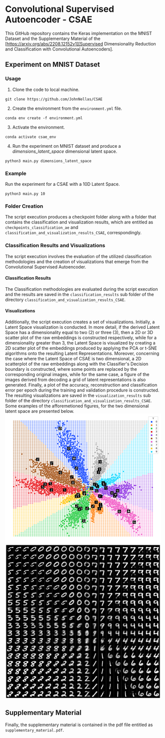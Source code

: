 # Convolutional Supervised Autoencoder - CSAE
This GitHub repository contains the Keras implementation on the MNIST Dataset and the Supplementary Material of the [https://arxiv.org/abs/2208.12152v1][Supervised Dimensionality Reduction and Classification with Convolutional Autoencoders].

## Experiment on MNIST Dataset
### Usage
1. Clone the code to local machine.
```
git clone https://github.com/JohnNellas/CSAE
```
2. Create the environment from the ```environment.yml``` file.
```
conda env create -f environment.yml
```
3. Activate the environment.
```
conda activate csae_env
```
4. Run the experiment on MNIST dataset and produce a *dimensions_latent_space* dimensional latent space.
```
python3 main.py dimensions_latent_space
```

### Example

Run the experiment for a CSAE with a 10D Latent Space.
```
python3 main.py 10
```
### Folder Creation
The script execution produces a checkpoint folder along with a folder that contains the classification and visualization results, which are entitled as ```checkpoints_classification_ae``` and ```classification_and_visualization_results_CSAE```, correspondingly.

### Classification Results and Visualizations
The script execution involves the evaluation of the utilized classification methodologies and the creation of visualizations that emerge from the Convolutional Supervised Autoencoder.

#### Classification Results
The Classification methodologies are evaluated during the script execution and the results are saved in the ```classification_results``` sub folder of the directory ```classification_and_visualization_results_CSAE```.

#### Visualizations
Additionally, the script execution creates a set of visualizations. Initially, a Latent Space visualization is conducted. In more detail, if the derived Latent Space has a dimensionality equal to two (2) or three (3), then a 2D or 3D scatter plot of the raw embeddings is constructed respectively, while for a dimensionality greater than 3, the Latent Space is visualized by creating a 2D scatter plot of the embeddings produced by applying the PCA or t-SNE algorithms onto the resulting Latent Representations. Moreover, concerning the case where the Latent Space of CSAE is two dimensional, a 2D scatterplot of the raw embeddings along with the Classifier's Decision boundary is constructed, where some points are replaced by the corresponding original images, while for the same case, a figure of the images derived from decoding a grid of latent representations is also generated. Finally, a plot of the accuracy, reconstruction and classification error per epoch during the training and validation procedure is constructed. The resulting visualizations are saved in the ```visualization_results``` sub folder of the directory ```classification_and_visualization_results_CSAE```.  Some examples of the afforemetioned figures, for the two dimensional latent space are presented below.
![](classification_and_visualization_results_CSAE/visualization_results/visualization_results_MNIST_num_class_10_lat_dims_2/mnist_network_embedded_space_decision_boundary_2D_latent_dim_10_classes.png)
![](classification_and_visualization_results_CSAE/visualization_results/visualization_results_MNIST_num_class_10_lat_dims_2/MNNIST_decoded_grid_of_points.png)

## Supplementary Material
Finally, the supplementary material is contained in the pdf file entitled as ```supplementary_material.pdf```.
